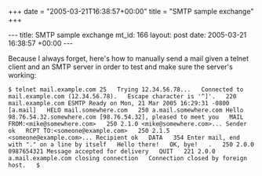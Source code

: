 +++
date = "2005-03-21T16:38:57+00:00"
title = "SMTP sample exchange"
+++

\--- title: SMTP sample exchange mt_id: 166 layout: post date: 2005-03-21
16:38:57 +00:00 \---

Because I always forget, here's how to manually send a mail given a telnet
client and an SMTP server in order to test and make sure the server's working:

`$ telnet mail.example.com 25  
Trying 12.34.56.78...  
Connected to mail.example.com (12.34.56.78).  
Escape character is '^]'.  
220 mail.example.com ESMTP Ready on Mon, 21 Mar 2005 16:29:31 -0800 [a.mail]  
HELO mail.somewhere.com  
250 a.mail.somewhere.com Hello 98.76.54.32.somewhere.com [98.76.54.32],
pleased to meet you  
MAIL FROM:<mike@somewhere.com>  
250 2.1.0 <mike@somewhere.com>... Sender ok  
RCPT TO:<someone@example.com>  
250 2.1.5 <someone@example.com>... Recipient ok  
DATA  
354 Enter mail, end with "." on a line by itself  
Hello there!  
OK, bye!  
.  
250 2.0.0 0987654321 Message accepted for delivery  
QUIT  
221 2.0.0 a.mail.example.com closing connection  
Connection closed by foreign host.  
$  
 `

